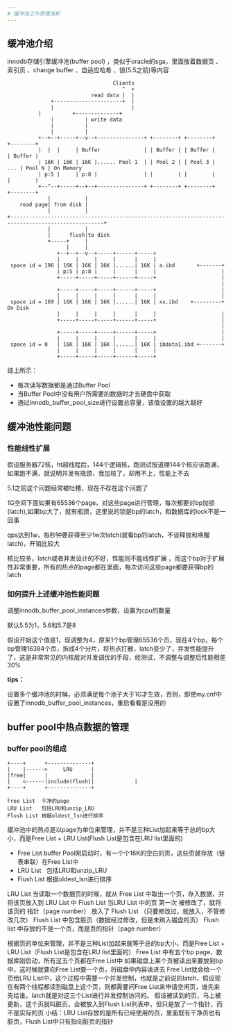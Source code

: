 ```yaml
---
# 缓冲池工作原理浅析
---
```


## 缓冲池介绍
innodb存储引擎缓冲池(buffer pool) ，类似于oracle的sga，里面放着数据页 、索引页 、change buffer 、自适应哈希 、锁(5.5之前)等内容

```
                                  Clients
                                     ^  +
                           read data |  |
              +----------------------+  |
              |                         |
	      |          +--------------+
              |          | write data
              |          |
              |          |
          +--+--+-----+--v--+---------------+ +--------+ +--------+     +--------+
          |  |  |     | Buffer              | | Buffer | | Buffer |     | Buffer |
          | 16K | 16K | 16K |...... Pool 1  | | Pool 2 | | Pool 3 | ... | Pool N | On Memory
          | p:5 |     | p:8 |               | |        | |        |     |        |
          +--^--+-----+--+--+---------------+ +--------+ +--------+     +--------+
             |           |
    read page| from disk |
             |           |
+----------------------------------------------------------------------------------------------------+
             |           |
             |      flush|to disk
             +-----+     |
                   |     |
                +--+--+--v--+-----+------+-----+
                |     |     |     |      |     |
 space id = 196 | 16K | 16K | 16K |......| 16K | a.ibd       +-------+
                | p:5 | p:8 |     |      |     |                     |
                +-----+-----+-----+------+-----+                     |
                                                                     |
                +-----+-----+-----+------+-----+                     |
                |     |     |     |      |     |                     |
 space id = 169 | 16K | 16K | 16K |......| 16K | xx.ibd    +---------+ On Disk
                |     |     |     |      |     |                     |
                +-----+-----+-----+------+-----+                     |
                                                                     |
                +-----+-----+-----+------+-----+                     |
                |     |     |     |      |     |                     |
 space id = 0   | 16K | 16K | 16K |......| 16K | ibdata1.ibd +-------+
                |     |     |     |      |     |
                +-----+-----+-----+------+-----+
```
综上所示：
- 每次读写数据都是通过Buffer Pool
- 当Buffer Pool中没有用户所需要的数据时才去硬盘中获取
- 通过innodb_buffer_pool_size进行设置总容量，该值设置的越大越好

## 缓冲池性能问题

### 性能线性扩展

假设服务器72核，ht超线程后，144个逻辑核，跑测试按道理144个核应该跑满，如果跑不满，就说明并发有瓶颈，我加核了，却用不上，性能上不去

5.1之前这个问题经常被吐槽，现在不存在这个问题了

1G空间下面如果有65536个page，对这些page进行管理，每次都要对bp加锁(latch),如果bp大了，就有瓶颈，这里说的锁是bp的latch，和数据库的lock不是一回事

qps达到1w，每秒钟要获得至少1w次latch(就看bp的latch，不谈释放和唤醒latch)，开销比较大

核比较多，latch或者并发设计的不好，性能则不能线性扩展 ，而这个bp对于扩展性非常重要，所有的热点的page都在里面，每次访问这些page都要获得bp的latch

### 如何提升上述缓冲池性能问题

调整innodb_buffer_pool_instances参数，设置为cpu的数量

默认5.5为1，5.6和5.7是8

假设开始这个值是1，现调整为4，原来1个bp管理65536个页，现在4个bp，每个bp管理16384个页，拆成4个分片，将热点打散，latch变少了，并发性能提升了，这是非常常见的内核层对并发调优的手段，经测试，不调整与调整后性能相差30%

**tips：**

设置多个缓冲池的时候，必须满足每个池子大于1G才生效，否则，即使my.cnf中设置了innodb_buffer_pool_instances，重启看看是没用的

## buffer pool中热点数据的管理
### buffer pool的组成
```
+----+      +--------------+
|    |------>     LRU      |
|free|      |              |
|    <------|include(flush)|             |
+----+      +--------------+

Free List  干净的page
LRU List   包括LRU和unzip_LRU
Flush List 根据oldest_lsn进行排序
```

缓冲池中的热点是以page为单位来管理，并不是三种List加起来等于总的bp大小，而是Free List + LRU List(Flush List是包含在LRU list里面的)
- Free List
buffer Pool刚启动时，有一个个16K的空白的页，这些页就存放（链表串联）在Free List中
- LRU List   包括LRU和unzip_LRU
- Flush List 根据oldest_lsn进行排序



LRU List
当读取一个数据页的时候，就从 Free List 中取出一个页，存入数据，并将该页放入到 LRU List 中
Flush List
当LRU List 中的页 第一次 被修改了，就将该页的 指针（page number） 放入了 Flush List （只要修改过，就放入，不管修改几次）
Flush List 中包含脏页（数据经过修改，但是未刷入磁盘的页）
Flush list 中存放的不是一个页，而是页的指针（page number）

根据页的单位来管理，并不是三种List加起来就等于总的bp大小，而是Free List + LRU List（Flush List是包含在LRU list里面的）
Free List 中有五个bp page，数据库刚启动，所有这五个页都在Free List中
如果磁盘上某个页被读出来要放到bp中，这时候就要向Free List要一个页，将磁盘中内容读进去
Free List就会给一个页给LRU List中，这个过程中需要一个并发控制，也就是之前说的latch，假设现在有两个线程都读到磁盘上这个页，则都需要问Free List来申请空闲页，谁先来先给谁。latch就是对这三个List进行并发控制访问的。
假设被读到的页，马上被更新，这个页就叫脏页，会被放入到Flush List列表中，但只是放了一个指针，而不是实际的页
小结：LRU List存放的是所有已经使用的页，里面既有干净页也有脏页，Flush List中只有指向脏页的指针
